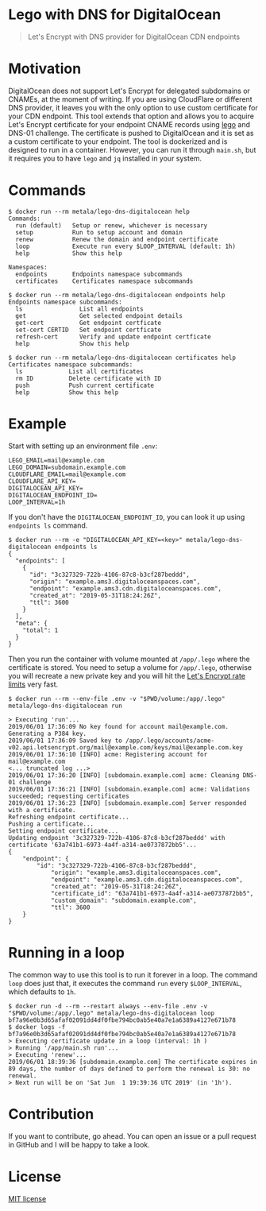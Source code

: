 # Lego with DNS for DigitalOcean

> Let's Encrypt with DNS provider for DigitalOcean CDN endpoints

# Motivation

DigitalOcean does not support Let's Encrypt for delegated subdomains or CNAMEs, at the moment of writing. If you are using CloudFlare or different DNS provider, it leaves you with the only option to use custom certificate for your CDN endpoint.
This tool extends that option and allows you to acquire Let's Encrypt certificate for your endpoint CNAME records using [lego](://github.com/go-acme/lego) and DNS-01 challenge. The certificate is pushed to DigitalOcean and it is set as a custom certificate to your endpoint.
The tool is dockerized and is designed to run in a container. However, you can run it through `main.sh`, but it requires you to have `lego` and `jq` installed in your system.

# Commands

```
$ docker run --rm metala/lego-dns-digitalocean help
Commands:
  run (default)   Setup or renew, whichever is necessary
  setup           Run to setup account and domain
  renew           Renew the domain and endpoint certificate
  loop            Execute run every $LOOP_INTERVAL (default: 1h)
  help            Show this help

Namespaces:
  endpoints       Endpoints namespace subcommands
  certificates    Certificates namespace subcommands

$ docker run --rm metala/lego-dns-digitalocean endpoints help
Endpoints namespace subcommands:
  ls                List all endpoints
  get               Get selected endpoint details
  get-cert          Get endpoint certficate
  set-cert CERTID   Set endpoint certficate
  refresh-cert      Verify and update endpoint certficate
  help              Show this help

$ docker run --rm metala/lego-dns-digitalocean certificates help
Certificates namespace subcommands:
  ls             List all certificates
  rm ID          Delete certificate with ID
  push           Push current certificate
  help           Show this help
```

# Example

Start with setting up an environment file `.env`:
```
LEGO_EMAIL=mail@example.com
LEGO_DOMAIN=subdomain.example.com
CLOUDFLARE_EMAIL=mail@example.com
CLOUDFLARE_API_KEY=
DIGITALOCEAN_API_KEY=
DIGITALOCEAN_ENDPOINT_ID=
LOOP_INTERVAL=1h
```

If you don't have the `DIGITALOCEAN_ENDPOINT_ID`, you can look it up using `endpoints ls` command.
```
$ docker run --rm -e "DIGITALOCEAN_API_KEY=<key>" metala/lego-dns-digitalocean endpoints ls
{
  "endpoints": [
    {
      "id": "3c327329-722b-4106-87c8-b3cf287beddd",
      "origin": "example.ams3.digitaloceanspaces.com",
      "endpoint": "example.ams3.cdn.digitaloceanspaces.com",
      "created_at": "2019-05-31T18:24:26Z",
      "ttl": 3600
    }
  ],
  "meta": {
    "total": 1
  }
}
```

Then you run the container with volume mounted at `/app/.lego` where the certificate is stored. You need to setup a volume for 
`/app/.lego`, otherwise you will recreate a new private key and you will hit the [Let's Encrypt rate limits](https://letsencrypt.org/docs/rate-limits/) very fast.
```
$ docker run --rm --env-file .env -v "$PWD/volume:/app/.lego" metala/lego-dns-digitalocean run

> Executing 'run'...
2019/06/01 17:36:09 No key found for account mail@example.com. Generating a P384 key.
2019/06/01 17:36:09 Saved key to /app/.lego/accounts/acme-v02.api.letsencrypt.org/mail@example.com/keys/mail@example.com.key
2019/06/01 17:36:10 [INFO] acme: Registering account for mail@example.com
<... truncated log ...>
2019/06/01 17:36:20 [INFO] [subdomain.example.com] acme: Cleaning DNS-01 challenge
2019/06/01 17:36:21 [INFO] [subdomain.example.com] acme: Validations succeeded; requesting certificates
2019/06/01 17:36:23 [INFO] [subdomain.example.com] Server responded with a certificate.
Refreshing endpoint certificate...
Pushing a certificate...
Setting endpoint certificate...
Updating endpoint '3c327329-722b-4106-87c8-b3cf287beddd' with certificate '63a741b1-6973-4a4f-a314-ae0737872bb5'...
{
	"endpoint": {
		"id": "3c327329-722b-4106-87c8-b3cf287beddd",
			"origin": "example.ams3.digitaloceanspaces.com",
			"endpoint": "example.ams3.cdn.digitaloceanspaces.com",
			"created_at": "2019-05-31T18:24:26Z",
			"certificate_id": "63a741b1-6973-4a4f-a314-ae0737872bb5",
			"custom_domain": "subdomain.example.com",
			"ttl": 3600
	}
}

```

# Running in a loop

The common way to use this tool is to run it forever in a loop. The command `loop` does just that, it executes the command `run` every `$LOOP_INTERVAL`, which defaults to `1h`.
```
$ docker run -d --rm --restart always --env-file .env -v "$PWD/volume:/app/.lego" metala/lego-dns-digitalocean loop
bf7a96e0b3d65afaf02091dd4df0fbe794bc0ab5e40a7e1a6389a4127e671b78
$ docker logs -f bf7a96e0b3d65afaf02091dd4df0fbe794bc0ab5e40a7e1a6389a4127e671b78
> Executing certificate update in a loop (interval: 1h )
> Running '/app/main.sh run'...
> Executing 'renew'...
2019/06/01 18:39:36 [subdomain.example.com] The certificate expires in 89 days, the number of days defined to perform the renewal is 30: no renewal.
> Next run will be on 'Sat Jun  1 19:39:36 UTC 2019' (in '1h').

```

# Contribution

If you want to contribute, go ahead.  You can open an issue or a pull request in GitHub and I will be happy to take a look.

# License

[MIT license](LICENSE.md)

